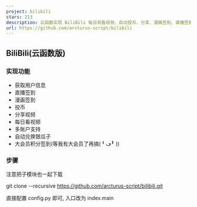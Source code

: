 ```yaml
---
project: bilibili
stars: 213
description: 云函数实现 BiliBili 每日观看视频、自动投币、分享、漫画签到、直播签到
url: https://github.com/arcturus-script/bilibili
---
```


BiliBili(云函数版)
--------------

### 实现功能

-   获取用户信息
-   直播签到
-   漫画签到
-   投币
-   分享视频
-   每日看视频
-   多账户支持
-   自动兑换银瓜子
-   大会员积分签到(等我有大会员了再搞(╹ڡ╹ ))

### 步骤

注意把子模块也一起下载

git clone --recursive https://github.com/arcturus-script/bilibili.git

直接配置 config.py 即可, 入口改为 index.main

